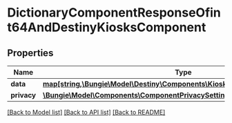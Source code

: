 # DictionaryComponentResponseOfint64AndDestinyKiosksComponent

## Properties
Name | Type | Description | Notes
------------ | ------------- | ------------- | -------------
**data** | [**map[string,\Bungie\Model\Destiny\Components\Kiosks\DestinyKiosksComponent]**](DestinyKiosksComponent.md) |  | [optional] 
**privacy** | [**\Bungie\Model\Components\ComponentPrivacySetting**](ComponentPrivacySetting.md) |  | [optional] 

[[Back to Model list]](../README.md#documentation-for-models) [[Back to API list]](../README.md#documentation-for-api-endpoints) [[Back to README]](../README.md)


